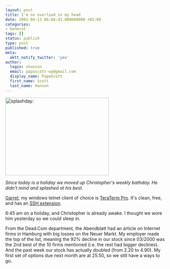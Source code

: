 ```yaml
---
layout: post
title: I'm on overload in my head
date: 2001-04-13 06:04:43.000000000 +02:00
categories:
- General
tags: []
status: publish
type: post
published: true
meta:
  aktt_notify_twitter: 'yes'
author:
  login: shanson
  email: papascott-wp@gmail.com
  display_name: PapaScott
  first_name: Scott
  last_name: Hanson
---
```

<p><img src="https://res.cloudinary.com/papascott/image/upload/wordpress/wp-content/uploads/2001/04/splashday.jpg" height="244" width="325" border="0" alt="splashday: " /></p>
<p><i>Since today is a holiday we moved up Christopher's  weekly bathday. He didn't mind and splashed at his best.</i></p>
<p><a href="http://www.dangerousmeta.com/">Garret</a>, my windows telnet client of choice is <a href="http://hp.vector.co.jp/authors/VA002416/teraterm.html">TeraTerm Pro</a>. It's clean, free, and has an <a href="http://www.zip.com.au/~roca/ttssh.html">SSH extension</a>.</p>
<p>6:45 am on a holiday, and Christopher is already awake. I thought we wore him yesterday so we could sleep in.</p>
<p>From the Dead.Com department, the Abendblatt had an article on Internet firms in Hamburg with big losses on the Neuer Markt. My employer made the top of the list, meaning the 92% decline in our stock since 03/2000 was the 2nd best of the 10 firms mentioned (i.e. the rest had bigger declines). And the past week our stock has actually doubled (from 2.20 to 4.90). My first set of options due next month are at 25.50, so we still have a ways to go.</p>
